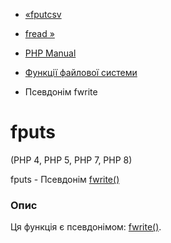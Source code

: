 - [«fputcsv](function.fputcsv.md)
- [fread »](function.fread.md)

- [PHP Manual](index.md)
- [Функції файлової системи](ref.filesystem.md)
- Псевдонім fwrite

# fputs

(PHP 4, PHP 5, PHP 7, PHP 8)

fputs - Псевдонім [fwrite()](function.fwrite.md)

### Опис

Ця функція є псевдонімом: [fwrite()](function.fwrite.md).
